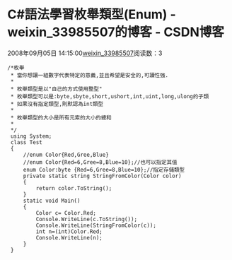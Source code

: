 # C#語法學習枚舉類型(Enum) - weixin_33985507的博客 - CSDN博客
2008年09月05日 14:15:00[weixin_33985507](https://me.csdn.net/weixin_33985507)阅读数：3
```
/*枚舉
 * 當你想讓一組數字代表特定的意義,並且希望是安全的,可讀性強.
 * 
 * 枚舉類型是以"自己的方式使用整型"
 * 枚舉類型可以是:byte,sbyte,short,ushort,int,uint,long,ulong的子類
 * 如果沒有指定類型,則默認為int類型
 * 
 * 枚舉類型的大小是所有元索的大小的總和
 * 
 */
 using System;
 class Test
 {
     //enum Color{Red,Gree,Blue}
     //enum Color{Red=6,Gree=8,Blue=10};//也可以指定其值
     enum Color:byte {Red=6,Gree=8,Blue=10};//指定存儲類型
     private static string StringFromColor(Color color)
     {
         return color.ToString();
     }
     static void Main()
     {
         Color c= Color.Red;
         Console.WriteLine(c.ToString());
         Console.WriteLine(StringFromColor(c));
         int n=(int)Color.Red;
         Console.WriteLine(n);
     }
 }
```
